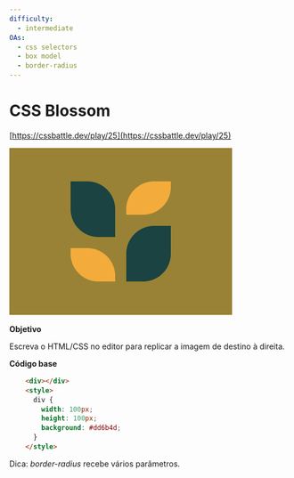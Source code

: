```yaml
---
difficulty:
  - intermediate
OAs:
  - css selectors
  - box model
  - border-radius
---
```


# CSS Blossom

[https://cssbattle.dev/play/25](https://cssbattle.dev/play/25)

![CSS Blossom](css-blossom.png)

__Objetivo__

Escreva o HTML/CSS no editor para replicar a imagem de destino à direita.

__Código base__

```html
    <div></div>
    <style>
      div {
        width: 100px;
        height: 100px;
        background: #dd6b4d;
      }
    </style>
```

Dica: _border-radius_ recebe vários parâmetros.
